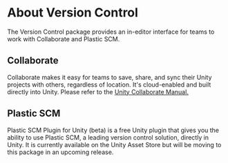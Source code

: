 # About Version Control

The Version Control package provides an in-editor interface for teams to work with Collaborate and Plastic SCM.

## Collaborate

Collaborate makes it easy for teams to save, share, and sync their Unity projects with others, regardless of location. It's cloud-enabled and built directly into Unity. Please refer to the [Unity Collaborate Manual.](https://docs.unity3d.com/Manual/UnityCollaborate.html)

## Plastic SCM

Plastic SCM Plugin for Unity (beta) is a free Unity plugin that gives you the ability to use Plastic SCM, a leading version control solution, directly in Unity. It is currently available on the Unity Asset Store but will be moving to this package in an upcoming release.

